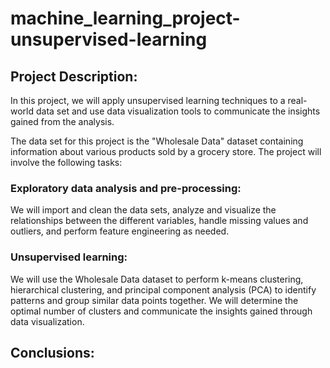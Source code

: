 # machine_learning_project-unsupervised-learning

## Project Description:
In this project, we will apply unsupervised learning techniques to a real-world data set and use data visualization tools to communicate the insights gained from the analysis.

The data set for this project is the "Wholesale Data" dataset containing information about various products sold by a grocery store.
The project will involve the following tasks:

### Exploratory data analysis and pre-processing: 
We will import and clean the data sets, analyze and visualize the relationships between the different variables, handle missing values and outliers, and perform feature engineering as needed.

### Unsupervised learning: 
We will use the Wholesale Data dataset to perform k-means clustering, hierarchical clustering, and principal component analysis (PCA) to identify patterns and group similar data points together. We will determine the optimal number of clusters and communicate the insights gained through data visualization.

## Conclusions:


